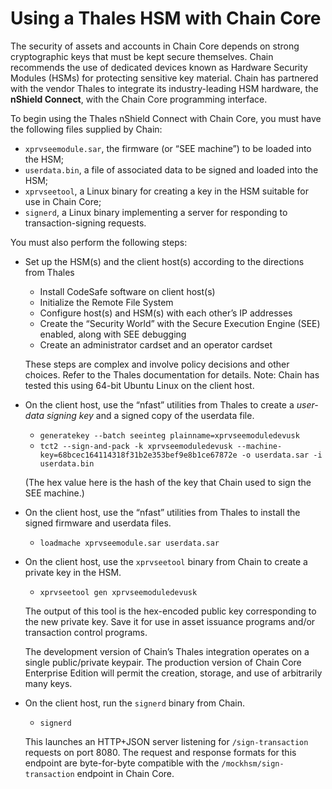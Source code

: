 # Using a Thales HSM with Chain Core

The security of assets and accounts in Chain Core depends on strong
cryptographic keys that must be kept secure themselves. Chain
recommends the use of dedicated devices known as Hardware Security
Modules (HSMs) for protecting sensitive key material. Chain has
partnered with the vendor Thales to integrate its industry-leading HSM
hardware, the **nShield Connect**, with the Chain Core programming
interface.

To begin using the Thales nShield Connect with Chain Core, you must
have the following files supplied by Chain:
- `xprvseemodule.sar`, the firmware (or “SEE machine”) to be loaded
  into the HSM;
- `userdata.bin`, a file of associated data to be signed and loaded
  into the HSM;
- `xprvseetool`, a Linux binary for creating a key in the HSM suitable
  for use in Chain Core;
- `signerd`, a Linux binary implementing a server for responding to
  transaction-signing requests.
  
You must also perform the following steps:

-  Set up the HSM(s) and the client host(s) according to the
   directions from Thales
   - Install CodeSafe software on client host(s)
   - Initialize the Remote File System
   - Configure host(s) and HSM(s) with each other’s IP addresses
   - Create the “Security World” with the Secure Execution Engine
     (SEE) enabled, along with SEE debugging
   - Create an administrator cardset and an operator cardset

   These steps are complex and involve policy decisions and other
   choices.  Refer to the Thales documentation for details.  Note:
   Chain has tested this using 64-bit Ubuntu Linux on the client host.

-  On the client host, use the “nfast” utilities from Thales to create
   a _user-data signing key_ and a signed copy of the userdata file.
   - `generatekey --batch seeinteg plainname=xprvseemoduledevusk`
   - `tct2 --sign-and-pack -k xprvseemoduledevusk --machine-key=68bcec164114318f31b2e353bef9e8b1ce67872e -o userdata.sar -i userdata.bin`
   
   (The hex value here is the hash of the key that Chain used to sign
   the SEE machine.)
   
-  On the client host, use the “nfast” utilities from Thales to
   install the signed firmware and userdata files.
   - `loadmache xprvseemodule.sar userdata.sar`

-  On the client host, use the `xprvseetool` binary from Chain to
   create a private key in the HSM.
   - `xprvseetool gen xprvseemoduledevusk`

   The output of this tool is the hex-encoded public key corresponding
   to the new private key. Save it for use in asset issuance programs
   and/or transaction control programs.

   The development version of Chain’s Thales integration operates on a
   single public/private keypair. The production version of Chain Core
   Enterprise Edition will permit the creation, storage, and use of
   arbitrarily many keys.

-  On the client host, run the `signerd` binary from Chain.
   - `signerd`
   
   This launches an HTTP+JSON server listening for `/sign-transaction`
   requests on port 8080. The request and response formats for this
   endpoint are byte-for-byte compatible with the
   `/mockhsm/sign-transaction` endpoint in Chain Core.
